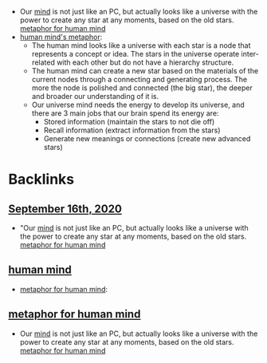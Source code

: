 - Our [mind](<mind.md>) is not just like an PC, but actually looks like a universe with the power to create any star at any moments, based on the old stars. [metaphor for human mind](<metaphor for human mind.md>) 
- [human mind's metaphor](<human mind's metaphor.md>):
    - The human mind looks like a universe with each star is a node that represents a concept or idea. The stars in the universe operate inter-related with each other but do not have a hierarchy structure.
    - The human mind can create a new star based on the materials of the current nodes through a connecting and generating process. The more the node is polished and connected (the big star), the deeper and broader our understanding of it is. 
    - Our universe mind needs the energy to develop its universe, and there are 3 main jobs that our brain spend its energy are:
        - Stored information (maintain the stars to not die off)
        - Recall information (extract information from the stars)
        - Generate new meanings or connections (create new advanced stars)

# Backlinks
## [September 16th, 2020](<September 16th, 2020.md>)
- "Our [mind](<mind.md>) is not just like an PC, but actually looks like a universe with the power to create any star at any moments, based on the old stars. [metaphor for human mind](<metaphor for human mind.md>)

## [human mind](<human mind.md>)
- [metaphor for human mind](<metaphor for human mind.md>):

## [metaphor for human mind](<metaphor for human mind.md>)
- Our [mind](<mind.md>) is not just like an PC, but actually looks like a universe with the power to create any star at any moments, based on the old stars. [metaphor for human mind](<metaphor for human mind.md>)

